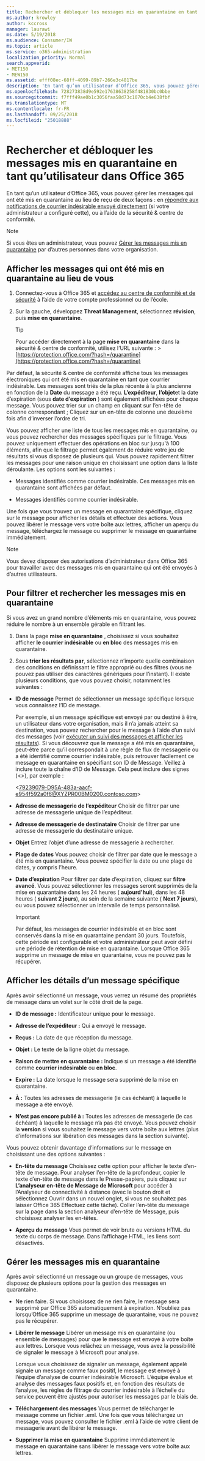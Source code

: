```yaml
---
title: Rechercher et débloquer les messages mis en quarantaine en tant qu’utilisateur dans Office 365
ms.author: krowley
author: kccross
manager: laurawi
ms.date: 5/19/2018
ms.audience: Consumer/IW
ms.topic: article
ms.service: o365-administration
localization_priority: Normal
search.appverid:
- MET150
- MEW150
ms.assetid: efff08ec-68ff-4099-89b7-266e3c4817be
description: 'En tant qu’un utilisateur d’Office 365, vous pouvez gérer vos propres messages mis en quarantaine du courrier indésirable d’une des deux façons : en répondant spam notifications envoyées directement (si votre administrateur a configuré cette fonctionnalité), ou à l’aide de la fonctionnalité de mise en quarantaine du courrier indésirable dans la sécurité &amp; la conformité Centre.'
ms.openlocfilehash: 728273838d9e592e17638638258f481830bc0bbe
ms.sourcegitcommit: f7fff49ae0b1c3056faa58d73c1070cb4e638fbf
ms.translationtype: MT
ms.contentlocale: fr-FR
ms.lasthandoff: 09/25/2018
ms.locfileid: "25018888"
---
```

# <a name="find-and-release-quarantined-messages-as-a-user-in-office-365"></a>Rechercher et débloquer les messages mis en quarantaine en tant qu’utilisateur dans Office 365

En tant qu’un utilisateur d’Office 365, vous pouvez gérer les messages qui ont été mis en quarantaine au lieu de reçu de deux façons : en [répondre aux notifications de courrier indésirable envoyé directement](use-spam-notifications-to-release-and-report-quarantined-messages.md) (si votre administrateur a configuré cette), ou à l’aide de la sécurité &amp; centre de conformité. 
  
> [!NOTE]
> Si vous êtes un administrateur, vous pouvez [Gérer les messages mis en quarantaine](manage-quarantined-messages-and-files.md) par d’autres personnes dans votre organisation. 
  
## <a name="view-messages-that-were-sent-to-quarantine-instead-of-to-you"></a>Afficher les messages qui ont été mis en quarantaine au lieu de vous

1. Connectez-vous à Office 365 et [accédez au centre de conformité et de sécurité](go-to-the-securitycompliance-center.md) à l’aide de votre compte professionnel ou de l’école. 
    
2. Sur la gauche, développez **Threat Management**, sélectionnez **révision**, puis **mise en quarantaine**.
    
    > [!TIP]
    > Pour accéder directement à la page **mise en quarantaine** dans la sécurité &amp; centre de conformité, utilisez l’URL suivante : >[https://protection.office.com/?hash=/quarantine](https://protection.office.com/?hash=/quarantine)
  
Par défaut, la sécurité &amp; centre de conformité affiche tous les messages électroniques qui ont été mis en quarantaine en tant que courrier indésirable. Les messages sont triés de la plus récente à la plus ancienne en fonction de la **Date** du message a été reçu. **L’expéditeur**, **l’objet**et la date d’expiration (sous **date d’expiration** ) sont également affichées pour chaque message. Vous pouvez trier sur un champ en cliquant sur l’en-tête de colonne correspondant ; Cliquez sur un en-tête de colonne une deuxième fois afin d’inverser l’ordre de tri. 
  
Vous pouvez afficher une liste de tous les messages mis en quarantaine, ou vous pouvez rechercher des messages spécifiques par le filtrage. Vous pouvez uniquement effectuer des opérations en bloc sur jusqu'à 100 éléments, afin que le filtrage permet également de réduire votre jeu de résultats si vous disposez de plusieurs qui. Vous pouvez rapidement filtrer les messages pour une raison unique en choisissant une option dans la liste déroulante. Les options sont les suivantes :
  
- Messages identifiés comme courrier indésirable. Ces messages mis en quarantaine sont affichées par défaut.
    
- Messages identifiés comme courrier indésirable.
    
Une fois que vous trouvez un message en quarantaine spécifique, cliquez sur le message pour afficher les détails et effectuer des actions. Vous pouvez libérer le message vers votre boîte aux lettres, afficher un aperçu du message, téléchargez le message ou supprimer le message en quarantaine immédiatement.
  
> [!NOTE]
> Vous devez disposer des autorisations d’administrateur dans Office 365 pour travailler avec des messages mis en quarantaine qui ont été envoyés à d’autres utilisateurs. 
  
## <a name="to-filter-and-find-quarantined-messages"></a>Pour filtrer et rechercher les messages mis en quarantaine

Si vous avez un grand nombre d’éléments mis en quarantaine, vous pouvez réduire le nombre à un ensemble gérable en filtrant les.
  
1. Dans la page **mise en quarantaine** , choisissez si vous souhaitez afficher **le courrier indésirable** ou **en bloc** des messages mis en quarantaine. 
    
2. Sous **trier les résultats par**, sélectionnez n’importe quelle combinaison des conditions en définissant le filtre approprié ou des filtres (vous ne pouvez pas utiliser des caractères génériques pour l’instant). Il existe plusieurs conditions, que vous pouvez choisir, notamment les suivantes :
    
  - **ID de message** Permet de sélectionner un message spécifique lorsque vous connaissez l’ID de message. 
    
    Par exemple, si un message spécifique est envoyé par ou destiné à être, un utilisateur dans votre organisation, mais il n’a jamais atteint sa destination, vous pouvez rechercher pour le message à l’aide d’un suivi des messages (voir [exécuter un suivi des messages et afficher les résultats](https://go.microsoft.com/fwlink/?LinkId=799737)). Si vous découvrez que le message a été mis en quarantaine, peut-être parce qu’il correspondait à une règle de flux de messagerie ou a été identifié comme courrier indésirable, puis retrouver facilement ce message en quarantaine en spécifiant son ID de Message. Veillez à inclure toute la chaîne d’ID de Message. Cela peut inclure des signes (\<\>), par exemple :
    
    \<79239079-D95A-483a-aacf-e954f592a0f6@XYZPR00BM0200.contoso.com\>
    
  - **Adresse de messagerie de l’expéditeur** Choisir de filtrer par une adresse de messagerie unique de l’expéditeur. 
    
  - **Adresse de messagerie de destinataire** Choisir de filtrer par une adresse de messagerie du destinataire unique. 
    
  - **Objet** Entrez l’objet d’une adresse de messagerie à rechercher. 
    
  - **Plage de dates** Vous pouvez choisir de filtrer par date que le message a été mis en quarantaine. Vous pouvez spécifier la date ou une plage de dates, y compris l’heure. 
    
  - **Date d’expiration** Pour filtrer par date d’expiration, cliquez sur **filtre avancé**. Vous pouvez sélectionner les messages seront supprimés de la mise en quarantaine dans les 24 heures ( **aujourd'hui**), dans les 48 heures ( **suivant 2 jours**), au sein de la semaine suivante ( **Next 7 jours**), ou vous pouvez sélectionner un intervalle de temps personnalisé.
    
    > [!IMPORTANT]
    > Par défaut, les messages de courrier indésirable et en bloc sont conservés dans la mise en quarantaine pendant 30 jours. Toutefois, cette période est configurable et votre administrateur peut avoir défini une période de rétention de mise en quarantaine. Lorsque Office 365 supprime un message de mise en quarantaine, vous ne pouvez pas le récupérer. 
  
## <a name="view-details-for-a-specific-message"></a>Afficher les détails d’un message spécifique

Après avoir sélectionné un message, vous verrez un résumé des propriétés de message dans un volet sur le côté droit de la page.
  
- **ID de message :** Identificateur unique pour le message. 
    
- **Adresse de l’expéditeur :** Qui a envoyé le message. 
    
- **Reçus :** La date de que réception du message. 
    
- **Objet :** Le texte de la ligne objet du message. 
    
- **Raison de mettre en quarantaine :** Indique si un message a été identifié comme **courrier indésirable** ou **en bloc**.
    
- **Expire :** La date lorsque le message sera supprimé de la mise en quarantaine. 
    
- **À :** Toutes les adresses de messagerie (le cas échéant) à laquelle le message a été envoyé. 
    
- **N’est pas encore publié à :** Toutes les adresses de messagerie (le cas échéant) à laquelle le message n’a pas été envoyé. Vous pouvez choisir la **version** si vous souhaitez le message vers votre boîte aux lettres (plus d’informations sur libération des messages dans la section suivante). 
    
Vous pouvez obtenir davantage d’informations sur le message en choisissant une des options suivantes :
  
- **En-tête du message** Choisissez cette option pour afficher le texte d’en-tête de message. Pour analyser l’en-tête de la profondeur, copier le texte d’en-tête de message dans le Presse-papiers, puis cliquez sur **L’analyseur en-tête de Message de Microsoft** pour accéder à l’Analyseur de connectivité à distance (avec le bouton droit et sélectionnez Ouvrir dans un nouvel onglet, si vous ne souhaitez pas laisser Office 365 Effectuez cette tâche). Coller l’en-tête du message sur la page dans la section analyseur d’en-tête de Message, puis choisissez analyser les en-têtes. 
    
- **Aperçu du message** Vous permet de voir brute ou versions HTML du texte du corps de message. Dans l’affichage HTML, les liens sont désactivés. 
    
## <a name="manage-your-quarantined-messages"></a>Gérer les messages mis en quarantaine

Après avoir sélectionné un message ou un groupe de messages, vous disposez de plusieurs options pour la gestion des messages en quarantaine.
  
- Ne rien faire. Si vous choisissez de ne rien faire, le message sera supprimé par Office 365 automatiquement à expiration. N’oubliez pas lorsqu’Office 365 supprime un message de quarantaine, vous ne pouvez pas le récupérer.
    
- **Libérer le message** Libérer un message mis en quarantaine (ou ensemble de messages) pour que le message est envoyé à votre boîte aux lettres. Lorsque vous relâchez un message, vous avez la possibilité de signaler le message à Microsoft pour analyse. 
    
    Lorsque vous choisissez de signaler un message, également appelé signale un message comme faux positif, le message est envoyé à l’équipe d’analyse de courrier indésirable Microsoft. L’équipe évalue et analyse des messages faux positifs et, en fonction des résultats de l’analyse, les règles de filtrage du courrier indésirable à l’échelle du service peuvent être ajustés pour autoriser les messages par le biais de.
    
- **Téléchargement des messages** Vous permet de télécharger le message comme un fichier .eml. Une fois que vous téléchargez un message, vous pouvez consulter le fichier .eml à l’aide de votre client de messagerie avant de libérer le message. 
    
- **Supprimer la mise en quarantaine** Supprime immédiatement le message en quarantaine sans libérer le message vers votre boîte aux lettres. 
    

